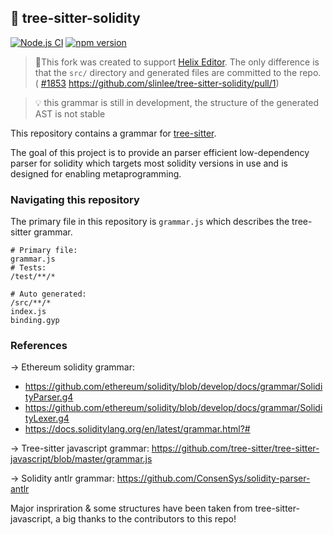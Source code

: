 ## 🌴 tree-sitter-solidity 
[![Node.js CI](https://github.com/JoranHonig/tree-sitter-solidity/actions/workflows/node.js.yml/badge.svg)](https://github.com/JoranHonig/tree-sitter-solidity/actions/workflows/node.js.yml)
[![npm version](https://badge.fury.io/js/tree-sitter-solidity.svg)](https://badge.fury.io/js/tree-sitter-solidity)

> 💁This fork was created to support [Helix Editor](https://github.com/helix-editor/helix). The only difference is that the `src/` directory and generated files are committed to the repo. ( [#1853](https://github.com/helix-editor/helix/issues/1853) https://github.com/slinlee/tree-sitter-solidity/pull/1)

> 💡 this grammar is still in development, the structure of the generated AST is not stable

This repository contains a grammar for [tree-sitter](https://github.com/tree-sitter/tree-sitter).

The goal of this project is to provide an parser efficient low-dependency parser for solidity which targets most solidity versions in use and is designed for enabling metaprogramming.


### Navigating this repository
The primary file in this repository is `grammar.js` which describes the tree-sitter grammar.

```
# Primary file:
grammar.js
# Tests:
/test/**/*

# Auto generated:
/src/**/*
index.js
binding.gyp
```

### References
-> Ethereum solidity grammar: 
- https://github.com/ethereum/solidity/blob/develop/docs/grammar/SolidityParser.g4
- https://github.com/ethereum/solidity/blob/develop/docs/grammar/SolidityLexer.g4
- https://docs.soliditylang.org/en/latest/grammar.html?#

-> Tree-sitter javascript grammar: https://github.com/tree-sitter/tree-sitter-javascript/blob/master/grammar.js

-> Solidity antlr grammar: https://github.com/ConsenSys/solidity-parser-antlr

Major inspriration & some structures have been taken from tree-sitter-javascript, a big thanks to the contributors to this repo! 
